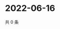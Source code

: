 # 2022-06-16

共 0 条

<!-- BEGIN WEIBO -->
<!-- 最后更新时间 Thu Jun 16 2022 23:00:32 GMT+0800 (China Standard Time) -->

<!-- END WEIBO -->
